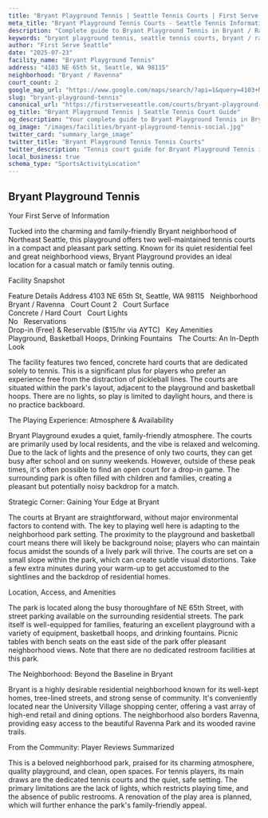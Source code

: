 ```yaml
---
title: "Bryant Playground Tennis | Seattle Tennis Courts | First Serve Seattle"
meta_title: "Bryant Playground Tennis Courts - Seattle Tennis Information & Reviews"
description: "Complete guide to Bryant Playground Tennis in Bryant / Ravenna, Seattle. Court details, amenities, local tips, and reviews for tennis players in Seattle, WA."
keywords: "bryant playground tennis, seattle tennis courts, bryant / ravenna tennis, tennis courts near me, seattle tennis, 98115 tennis courts, public tennis courts seattle, outdoor tennis courts"
author: "First Serve Seattle"
date: "2025-07-23"
facility_name: "Bryant Playground Tennis"
address: "4103 NE 65th St, Seattle, WA 98115"
neighborhood: "Bryant / Ravenna"
court_count: 2
google_map_url: "https://www.google.com/maps/search/?api=1&query=4103+NE+65th+St%2C+Seattle%2C+WA+98115"
slug: "bryant-playground-tennis"
canonical_url: "https://firstserveseattle.com/courts/bryant-playground-tennis"
og_title: "Bryant Playground Tennis | Seattle Tennis Court Guide"
og_description: "Your complete guide to Bryant Playground Tennis in Bryant / Ravenna. Court conditions, amenities, and local tennis insights."
og_image: "/images/facilities/bryant-playground-tennis-social.jpg"
twitter_card: "summary_large_image"
twitter_title: "Bryant Playground Tennis Tennis Courts"
twitter_description: "Tennis court guide for Bryant Playground Tennis in Bryant / Ravenna, Seattle"
local_business: true
schema_type: "SportsActivityLocation"
---
```


## Bryant Playground Tennis

Your First Serve of Information

Tucked into the charming and family-friendly Bryant neighborhood of Northeast Seattle, this playground offers two well-maintained tennis courts in a compact and pleasant park setting. Known for its quiet residential feel and great neighborhood views, Bryant Playground provides an ideal location for a casual match or family tennis outing.   

Facility Snapshot

Feature	Details
Address	
4103 NE 65th St, Seattle, WA 98115    
Neighborhood	
Bryant / Ravenna    
Court Count	
2    
Court Surface	
Concrete / Hard Court    
Court Lights	
No    
Reservations	
Drop-in (Free) & Reservable ($15/hr via AYTC)    
Key Amenities	
Playground, Basketball Hoops, Drinking Fountains    
The Courts: An In-Depth Look

The facility features two fenced, concrete hard courts that are dedicated solely to tennis. This is a significant plus for players who prefer an experience free from the distraction of pickleball lines. The courts are situated within the park's layout, adjacent to the playground and basketball hoops. There are no lights, so play is limited to daylight hours, and there is no practice backboard.   

The Playing Experience: Atmosphere & Availability

Bryant Playground exudes a quiet, family-friendly atmosphere. The courts are primarily used by local residents, and the vibe is relaxed and welcoming. Due to the lack of lights and the presence of only two courts, they can get busy after school and on sunny weekends. However, outside of these peak times, it's often possible to find an open court for a drop-in game. The surrounding park is often filled with children and families, creating a pleasant but potentially noisy backdrop for a match.

Strategic Corner: Gaining Your Edge at Bryant

The courts at Bryant are straightforward, without major environmental factors to contend with. The key to playing well here is adapting to the neighborhood park setting. The proximity to the playground and basketball court means there will likely be background noise; players who can maintain focus amidst the sounds of a lively park will thrive. The courts are set on a small slope within the park, which can create subtle visual distortions. Take a few extra minutes during your warm-up to get accustomed to the sightlines and the backdrop of residential homes.

Location, Access, and Amenities

The park is located along the busy thoroughfare of NE 65th Street, with street parking available on the surrounding residential streets. The park itself is well-equipped for families, featuring an excellent playground with a variety of equipment, basketball hoops, and drinking fountains. Picnic tables with bench seats on the east side of the park offer pleasant neighborhood views. Note that there are no dedicated restroom facilities at this park.   

The Neighborhood: Beyond the Baseline in Bryant

Bryant is a highly desirable residential neighborhood known for its well-kept homes, tree-lined streets, and strong sense of community. It's conveniently located near the University Village shopping center, offering a vast array of high-end retail and dining options. The neighborhood also borders Ravenna, providing easy access to the beautiful Ravenna Park and its wooded ravine trails.   

From the Community: Player Reviews Summarized

This is a beloved neighborhood park, praised for its charming atmosphere, quality playground, and clean, open spaces. For tennis players, its main draws are the dedicated tennis courts and the quiet, safe setting. The primary limitations are the lack of lights, which restricts playing time, and the absence of public restrooms. A renovation of the play area is planned, which will further enhance the park's family-friendly appeal.
